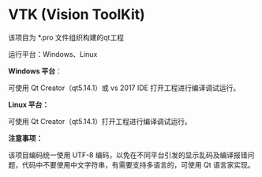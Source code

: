 # VTK (Vision ToolKit)

该项目为 *.pro 文件组织构建的qt工程

运行平台：Windows、Linux

**Windows 平台**：

可使用 Qt Creator（qt5.14.1）或 vs 2017 IDE 打开工程进行编译调试运行。

**Linux 平台：**

可使用 Qt Creator（qt5.14.1）打开工程进行编译调试运行。

**注意事项：**

该项目编码统一使用 UTF-8 编码，以免在不同平台引发的显示乱码及编译报错问题，代码中不要使用中文字符串，有需要支持多语言的，可使用 Qt 语言家实现。

